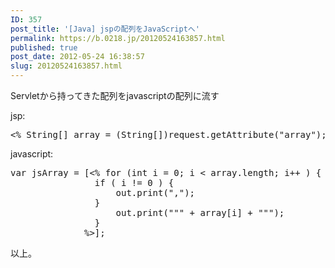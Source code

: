 ```yaml
---
ID: 357
post_title: '[Java] jspの配列をJavaScriptへ'
permalink: https://b.0218.jp/20120524163857.html
published: true
post_date: 2012-05-24 16:38:57
slug: 20120524163857.html
---
```

Servletから持ってきた配列をjavascriptの配列に流す

jsp:
<pre class="prettyprint linenums">
<% String[] array = (String[])request.getAttribute("array"); %>
</pre>

javascript:
<pre class="prettyprint linenums">
var jsArray = [<% for (int i = 0; i < array.length; i++ ) {
                if ( i != 0 ) {
                    out.print(",");
                }
                    out.print(""" + array[i] + """);
                }
              %>];
</pre>

以上。